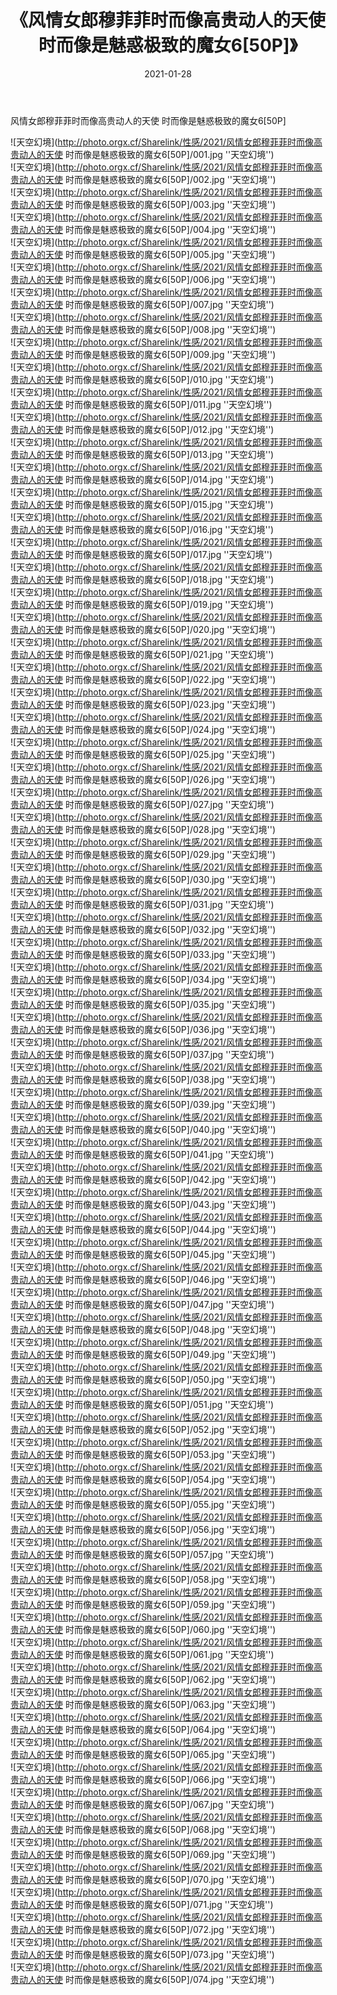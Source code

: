 ﻿---
layout: post
title:  《风情女郎穆菲菲时而像高贵动人的天使 时而像是魅惑极致的魔女6[50P]》
date:   2021-01-28
img: http://photo.orgx.cf/Sharelink/性感/2021/风情女郎穆菲菲时而像高贵动人的天使 时而像是魅惑极致的魔女6[50P]/000.jpg
categories: [美女, 性感, 泳衣]
---

风情女郎穆菲菲时而像高贵动人的天使 时而像是魅惑极致的魔女6[50P]



![天空幻境](http://photo.orgx.cf/Sharelink/性感/2021/风情女郎穆菲菲时而像高贵动人的天使 时而像是魅惑极致的魔女6[50P]/001.jpg ''天空幻境'') <br>
![天空幻境](http://photo.orgx.cf/Sharelink/性感/2021/风情女郎穆菲菲时而像高贵动人的天使 时而像是魅惑极致的魔女6[50P]/002.jpg ''天空幻境'') <br>
![天空幻境](http://photo.orgx.cf/Sharelink/性感/2021/风情女郎穆菲菲时而像高贵动人的天使 时而像是魅惑极致的魔女6[50P]/003.jpg ''天空幻境'') <br>
![天空幻境](http://photo.orgx.cf/Sharelink/性感/2021/风情女郎穆菲菲时而像高贵动人的天使 时而像是魅惑极致的魔女6[50P]/004.jpg ''天空幻境'') <br>
![天空幻境](http://photo.orgx.cf/Sharelink/性感/2021/风情女郎穆菲菲时而像高贵动人的天使 时而像是魅惑极致的魔女6[50P]/005.jpg ''天空幻境'') <br>
![天空幻境](http://photo.orgx.cf/Sharelink/性感/2021/风情女郎穆菲菲时而像高贵动人的天使 时而像是魅惑极致的魔女6[50P]/006.jpg ''天空幻境'') <br>
![天空幻境](http://photo.orgx.cf/Sharelink/性感/2021/风情女郎穆菲菲时而像高贵动人的天使 时而像是魅惑极致的魔女6[50P]/007.jpg ''天空幻境'') <br>
![天空幻境](http://photo.orgx.cf/Sharelink/性感/2021/风情女郎穆菲菲时而像高贵动人的天使 时而像是魅惑极致的魔女6[50P]/008.jpg ''天空幻境'') <br>
![天空幻境](http://photo.orgx.cf/Sharelink/性感/2021/风情女郎穆菲菲时而像高贵动人的天使 时而像是魅惑极致的魔女6[50P]/009.jpg ''天空幻境'') <br>
![天空幻境](http://photo.orgx.cf/Sharelink/性感/2021/风情女郎穆菲菲时而像高贵动人的天使 时而像是魅惑极致的魔女6[50P]/010.jpg ''天空幻境'') <br>
![天空幻境](http://photo.orgx.cf/Sharelink/性感/2021/风情女郎穆菲菲时而像高贵动人的天使 时而像是魅惑极致的魔女6[50P]/011.jpg ''天空幻境'') <br>
![天空幻境](http://photo.orgx.cf/Sharelink/性感/2021/风情女郎穆菲菲时而像高贵动人的天使 时而像是魅惑极致的魔女6[50P]/012.jpg ''天空幻境'') <br>
![天空幻境](http://photo.orgx.cf/Sharelink/性感/2021/风情女郎穆菲菲时而像高贵动人的天使 时而像是魅惑极致的魔女6[50P]/013.jpg ''天空幻境'') <br>
![天空幻境](http://photo.orgx.cf/Sharelink/性感/2021/风情女郎穆菲菲时而像高贵动人的天使 时而像是魅惑极致的魔女6[50P]/014.jpg ''天空幻境'') <br>
![天空幻境](http://photo.orgx.cf/Sharelink/性感/2021/风情女郎穆菲菲时而像高贵动人的天使 时而像是魅惑极致的魔女6[50P]/015.jpg ''天空幻境'') <br>
![天空幻境](http://photo.orgx.cf/Sharelink/性感/2021/风情女郎穆菲菲时而像高贵动人的天使 时而像是魅惑极致的魔女6[50P]/016.jpg ''天空幻境'') <br>
![天空幻境](http://photo.orgx.cf/Sharelink/性感/2021/风情女郎穆菲菲时而像高贵动人的天使 时而像是魅惑极致的魔女6[50P]/017.jpg ''天空幻境'') <br>
![天空幻境](http://photo.orgx.cf/Sharelink/性感/2021/风情女郎穆菲菲时而像高贵动人的天使 时而像是魅惑极致的魔女6[50P]/018.jpg ''天空幻境'') <br>
![天空幻境](http://photo.orgx.cf/Sharelink/性感/2021/风情女郎穆菲菲时而像高贵动人的天使 时而像是魅惑极致的魔女6[50P]/019.jpg ''天空幻境'') <br>
![天空幻境](http://photo.orgx.cf/Sharelink/性感/2021/风情女郎穆菲菲时而像高贵动人的天使 时而像是魅惑极致的魔女6[50P]/020.jpg ''天空幻境'') <br>
![天空幻境](http://photo.orgx.cf/Sharelink/性感/2021/风情女郎穆菲菲时而像高贵动人的天使 时而像是魅惑极致的魔女6[50P]/021.jpg ''天空幻境'') <br>
![天空幻境](http://photo.orgx.cf/Sharelink/性感/2021/风情女郎穆菲菲时而像高贵动人的天使 时而像是魅惑极致的魔女6[50P]/022.jpg ''天空幻境'') <br>
![天空幻境](http://photo.orgx.cf/Sharelink/性感/2021/风情女郎穆菲菲时而像高贵动人的天使 时而像是魅惑极致的魔女6[50P]/023.jpg ''天空幻境'') <br>
![天空幻境](http://photo.orgx.cf/Sharelink/性感/2021/风情女郎穆菲菲时而像高贵动人的天使 时而像是魅惑极致的魔女6[50P]/024.jpg ''天空幻境'') <br>
![天空幻境](http://photo.orgx.cf/Sharelink/性感/2021/风情女郎穆菲菲时而像高贵动人的天使 时而像是魅惑极致的魔女6[50P]/025.jpg ''天空幻境'') <br>
![天空幻境](http://photo.orgx.cf/Sharelink/性感/2021/风情女郎穆菲菲时而像高贵动人的天使 时而像是魅惑极致的魔女6[50P]/026.jpg ''天空幻境'') <br>
![天空幻境](http://photo.orgx.cf/Sharelink/性感/2021/风情女郎穆菲菲时而像高贵动人的天使 时而像是魅惑极致的魔女6[50P]/027.jpg ''天空幻境'') <br>
![天空幻境](http://photo.orgx.cf/Sharelink/性感/2021/风情女郎穆菲菲时而像高贵动人的天使 时而像是魅惑极致的魔女6[50P]/028.jpg ''天空幻境'') <br>
![天空幻境](http://photo.orgx.cf/Sharelink/性感/2021/风情女郎穆菲菲时而像高贵动人的天使 时而像是魅惑极致的魔女6[50P]/029.jpg ''天空幻境'') <br>
![天空幻境](http://photo.orgx.cf/Sharelink/性感/2021/风情女郎穆菲菲时而像高贵动人的天使 时而像是魅惑极致的魔女6[50P]/030.jpg ''天空幻境'') <br>
![天空幻境](http://photo.orgx.cf/Sharelink/性感/2021/风情女郎穆菲菲时而像高贵动人的天使 时而像是魅惑极致的魔女6[50P]/031.jpg ''天空幻境'') <br>
![天空幻境](http://photo.orgx.cf/Sharelink/性感/2021/风情女郎穆菲菲时而像高贵动人的天使 时而像是魅惑极致的魔女6[50P]/032.jpg ''天空幻境'') <br>
![天空幻境](http://photo.orgx.cf/Sharelink/性感/2021/风情女郎穆菲菲时而像高贵动人的天使 时而像是魅惑极致的魔女6[50P]/033.jpg ''天空幻境'') <br>
![天空幻境](http://photo.orgx.cf/Sharelink/性感/2021/风情女郎穆菲菲时而像高贵动人的天使 时而像是魅惑极致的魔女6[50P]/034.jpg ''天空幻境'') <br>
![天空幻境](http://photo.orgx.cf/Sharelink/性感/2021/风情女郎穆菲菲时而像高贵动人的天使 时而像是魅惑极致的魔女6[50P]/035.jpg ''天空幻境'') <br>
![天空幻境](http://photo.orgx.cf/Sharelink/性感/2021/风情女郎穆菲菲时而像高贵动人的天使 时而像是魅惑极致的魔女6[50P]/036.jpg ''天空幻境'') <br>
![天空幻境](http://photo.orgx.cf/Sharelink/性感/2021/风情女郎穆菲菲时而像高贵动人的天使 时而像是魅惑极致的魔女6[50P]/037.jpg ''天空幻境'') <br>
![天空幻境](http://photo.orgx.cf/Sharelink/性感/2021/风情女郎穆菲菲时而像高贵动人的天使 时而像是魅惑极致的魔女6[50P]/038.jpg ''天空幻境'') <br>
![天空幻境](http://photo.orgx.cf/Sharelink/性感/2021/风情女郎穆菲菲时而像高贵动人的天使 时而像是魅惑极致的魔女6[50P]/039.jpg ''天空幻境'') <br>
![天空幻境](http://photo.orgx.cf/Sharelink/性感/2021/风情女郎穆菲菲时而像高贵动人的天使 时而像是魅惑极致的魔女6[50P]/040.jpg ''天空幻境'') <br>
![天空幻境](http://photo.orgx.cf/Sharelink/性感/2021/风情女郎穆菲菲时而像高贵动人的天使 时而像是魅惑极致的魔女6[50P]/041.jpg ''天空幻境'') <br>
![天空幻境](http://photo.orgx.cf/Sharelink/性感/2021/风情女郎穆菲菲时而像高贵动人的天使 时而像是魅惑极致的魔女6[50P]/042.jpg ''天空幻境'') <br>
![天空幻境](http://photo.orgx.cf/Sharelink/性感/2021/风情女郎穆菲菲时而像高贵动人的天使 时而像是魅惑极致的魔女6[50P]/043.jpg ''天空幻境'') <br>
![天空幻境](http://photo.orgx.cf/Sharelink/性感/2021/风情女郎穆菲菲时而像高贵动人的天使 时而像是魅惑极致的魔女6[50P]/044.jpg ''天空幻境'') <br>
![天空幻境](http://photo.orgx.cf/Sharelink/性感/2021/风情女郎穆菲菲时而像高贵动人的天使 时而像是魅惑极致的魔女6[50P]/045.jpg ''天空幻境'') <br>
![天空幻境](http://photo.orgx.cf/Sharelink/性感/2021/风情女郎穆菲菲时而像高贵动人的天使 时而像是魅惑极致的魔女6[50P]/046.jpg ''天空幻境'') <br>
![天空幻境](http://photo.orgx.cf/Sharelink/性感/2021/风情女郎穆菲菲时而像高贵动人的天使 时而像是魅惑极致的魔女6[50P]/047.jpg ''天空幻境'') <br>
![天空幻境](http://photo.orgx.cf/Sharelink/性感/2021/风情女郎穆菲菲时而像高贵动人的天使 时而像是魅惑极致的魔女6[50P]/048.jpg ''天空幻境'') <br>
![天空幻境](http://photo.orgx.cf/Sharelink/性感/2021/风情女郎穆菲菲时而像高贵动人的天使 时而像是魅惑极致的魔女6[50P]/049.jpg ''天空幻境'') <br>
![天空幻境](http://photo.orgx.cf/Sharelink/性感/2021/风情女郎穆菲菲时而像高贵动人的天使 时而像是魅惑极致的魔女6[50P]/050.jpg ''天空幻境'') <br>
![天空幻境](http://photo.orgx.cf/Sharelink/性感/2021/风情女郎穆菲菲时而像高贵动人的天使 时而像是魅惑极致的魔女6[50P]/051.jpg ''天空幻境'') <br>
![天空幻境](http://photo.orgx.cf/Sharelink/性感/2021/风情女郎穆菲菲时而像高贵动人的天使 时而像是魅惑极致的魔女6[50P]/052.jpg ''天空幻境'') <br>
![天空幻境](http://photo.orgx.cf/Sharelink/性感/2021/风情女郎穆菲菲时而像高贵动人的天使 时而像是魅惑极致的魔女6[50P]/053.jpg ''天空幻境'') <br>
![天空幻境](http://photo.orgx.cf/Sharelink/性感/2021/风情女郎穆菲菲时而像高贵动人的天使 时而像是魅惑极致的魔女6[50P]/054.jpg ''天空幻境'') <br>
![天空幻境](http://photo.orgx.cf/Sharelink/性感/2021/风情女郎穆菲菲时而像高贵动人的天使 时而像是魅惑极致的魔女6[50P]/055.jpg ''天空幻境'') <br>
![天空幻境](http://photo.orgx.cf/Sharelink/性感/2021/风情女郎穆菲菲时而像高贵动人的天使 时而像是魅惑极致的魔女6[50P]/056.jpg ''天空幻境'') <br>
![天空幻境](http://photo.orgx.cf/Sharelink/性感/2021/风情女郎穆菲菲时而像高贵动人的天使 时而像是魅惑极致的魔女6[50P]/057.jpg ''天空幻境'') <br>
![天空幻境](http://photo.orgx.cf/Sharelink/性感/2021/风情女郎穆菲菲时而像高贵动人的天使 时而像是魅惑极致的魔女6[50P]/058.jpg ''天空幻境'') <br>
![天空幻境](http://photo.orgx.cf/Sharelink/性感/2021/风情女郎穆菲菲时而像高贵动人的天使 时而像是魅惑极致的魔女6[50P]/059.jpg ''天空幻境'') <br>
![天空幻境](http://photo.orgx.cf/Sharelink/性感/2021/风情女郎穆菲菲时而像高贵动人的天使 时而像是魅惑极致的魔女6[50P]/060.jpg ''天空幻境'') <br>
![天空幻境](http://photo.orgx.cf/Sharelink/性感/2021/风情女郎穆菲菲时而像高贵动人的天使 时而像是魅惑极致的魔女6[50P]/061.jpg ''天空幻境'') <br>
![天空幻境](http://photo.orgx.cf/Sharelink/性感/2021/风情女郎穆菲菲时而像高贵动人的天使 时而像是魅惑极致的魔女6[50P]/062.jpg ''天空幻境'') <br>
![天空幻境](http://photo.orgx.cf/Sharelink/性感/2021/风情女郎穆菲菲时而像高贵动人的天使 时而像是魅惑极致的魔女6[50P]/063.jpg ''天空幻境'') <br>
![天空幻境](http://photo.orgx.cf/Sharelink/性感/2021/风情女郎穆菲菲时而像高贵动人的天使 时而像是魅惑极致的魔女6[50P]/064.jpg ''天空幻境'') <br>
![天空幻境](http://photo.orgx.cf/Sharelink/性感/2021/风情女郎穆菲菲时而像高贵动人的天使 时而像是魅惑极致的魔女6[50P]/065.jpg ''天空幻境'') <br>
![天空幻境](http://photo.orgx.cf/Sharelink/性感/2021/风情女郎穆菲菲时而像高贵动人的天使 时而像是魅惑极致的魔女6[50P]/066.jpg ''天空幻境'') <br>
![天空幻境](http://photo.orgx.cf/Sharelink/性感/2021/风情女郎穆菲菲时而像高贵动人的天使 时而像是魅惑极致的魔女6[50P]/067.jpg ''天空幻境'') <br>
![天空幻境](http://photo.orgx.cf/Sharelink/性感/2021/风情女郎穆菲菲时而像高贵动人的天使 时而像是魅惑极致的魔女6[50P]/068.jpg ''天空幻境'') <br>
![天空幻境](http://photo.orgx.cf/Sharelink/性感/2021/风情女郎穆菲菲时而像高贵动人的天使 时而像是魅惑极致的魔女6[50P]/069.jpg ''天空幻境'') <br>
![天空幻境](http://photo.orgx.cf/Sharelink/性感/2021/风情女郎穆菲菲时而像高贵动人的天使 时而像是魅惑极致的魔女6[50P]/070.jpg ''天空幻境'') <br>
![天空幻境](http://photo.orgx.cf/Sharelink/性感/2021/风情女郎穆菲菲时而像高贵动人的天使 时而像是魅惑极致的魔女6[50P]/071.jpg ''天空幻境'') <br>
![天空幻境](http://photo.orgx.cf/Sharelink/性感/2021/风情女郎穆菲菲时而像高贵动人的天使 时而像是魅惑极致的魔女6[50P]/072.jpg ''天空幻境'') <br>
![天空幻境](http://photo.orgx.cf/Sharelink/性感/2021/风情女郎穆菲菲时而像高贵动人的天使 时而像是魅惑极致的魔女6[50P]/073.jpg ''天空幻境'') <br>
![天空幻境](http://photo.orgx.cf/Sharelink/性感/2021/风情女郎穆菲菲时而像高贵动人的天使 时而像是魅惑极致的魔女6[50P]/074.jpg ''天空幻境'') <br>